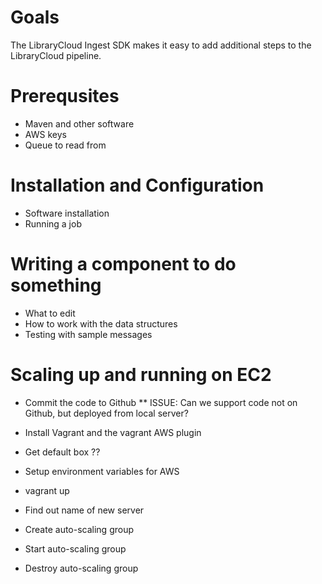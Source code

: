 # Goals

The LibraryCloud Ingest SDK makes it easy to add additional steps to the LibraryCloud pipeline.

# Prerequsites

* Maven and other software
* AWS keys
* Queue to read from

# Installation and Configuration

* Software installation
* Running a job

# Writing a component to do something

* What to edit
* How to work with the data structures
* Testing with sample messages

# Scaling up and running on EC2

* Commit the code to Github
** ISSUE: Can we support code not on Github, but deployed from local server?
* Install Vagrant and the vagrant AWS plugin
* Get default box ??
* Setup environment variables for AWS
* vagrant up

* Find out name of new server
* Create auto-scaling group
* Start auto-scaling group
* Destroy auto-scaling group
